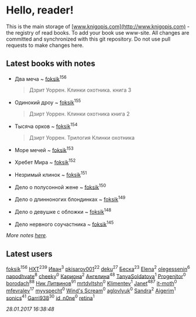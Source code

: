 # Hello, reader!
This is the main storage of [www.knigopis.com](http://www.knigopis.com) - the registry of read books.
To add your book use www-site. All changes are committed and synchronized with this git repository.
Do not use pull requests to make changes here.


## Latest books with notes
* Два меча ~ [foksik](users/173/1734575-vkontakte)<sup>156</sup>
    > Дзрит Уоррен. Клинки охотника. книга 3

* Одинокий дроу ~ [foksik](users/173/1734575-vkontakte)<sup>155</sup>
    > Дзирт Уоррен. Клинки охотника книга 2

* Тысяча орков ~ [foksik](users/173/1734575-vkontakte)<sup>154</sup>
    > Дзирт Уоррен. Трилогия Клинки охотника

* Море мечей ~ [foksik](users/173/1734575-vkontakte)<sup>153</sup>

* Хребет Мира ~ [foksik](users/173/1734575-vkontakte)<sup>152</sup>

* Незримый клинок ~ [foksik](users/173/1734575-vkontakte)<sup>151</sup>

* Дело о полусонной жене ~ [foksik](users/173/1734575-vkontakte)<sup>150</sup>

* Дело о длинноногих блондинках ~ [foksik](users/173/1734575-vkontakte)<sup>149</sup>

* Дело о девушке с обложки ~ [foksik](users/173/1734575-vkontakte)<sup>148</sup>

* Дело нервного соучастника ~ [foksik](users/173/1734575-vkontakte)<sup>145</sup>


_More notes [here](latest_books_with_notes.md)._


## Latest users
[foksik](users/173/1734575-vkontakte)<sup>156</sup> 
[HXT](users/100/100002563462782-facebook)<sup>239</sup> 
[Иван](users/111/111223381196748176136-google)<sup>3</sup> 
[pkisarov001](users/311/311057796-yandex)<sup>22</sup> 
[deku](users/384/384194935-vkontakte)<sup>27</sup> 
[Беска](users/157/1577468-vkontakte)<sup>23</sup> 
[Elena](users/459/459594264-yandex)<sup>2</sup> 
[olegessenin](users/390/3901448-vkontakte)<sup>6</sup> 
[napodhvate](users/585/585811540906733201-mailru)<sup>8</sup> 
[cheeky](users/100/100000019595884-facebook)<sup>0</sup> 
[Кариона](users/401/401225211-vkontakte)<sup>2</sup> 
[Ангелина](users/837/83788782-vkontakte)<sup>48</sup> 
[TanyaSoldatova](users/140/140832989-vkontakte)<sup>1</sup> 
[Progenitor](users/310/310433527-vkontakte)<sup>0</sup> 
[borodach](users/157/15706320-vkontakte)<sup>88</sup> 
[Ник Литвинов](users/241/241974816-vkontakte)<sup>91</sup> 
[mrtdvltshn](users/291/29152388-vkontakte)<sup>0</sup> 
[Klimentev](users/104/104202610850481913650-google)<sup>1</sup> 
[Janet](users/205/20565064-vkontakte)<sup>487</sup> 
[it-moth](users/100/100001185091151-facebook)<sup>0</sup> 
[mfevralev](users/140/140966150-vkontakte)<sup>17</sup> 
[myyspecht](users/321/3211454-vkontakte)<sup>0</sup> 
[Wind's Scream](users/290/29027836-vkontakte)<sup>0</sup> 
[aglovlyuk](users/815/8156510-vkontakte)<sup>0</sup> 
[Sandra](users/242/242184576223760-facebook)<sup>2</sup> 
[Aigerim](users/157/157708568-vkontakte)<sup>1</sup> 
[sonics](users/588/5880221-vkontakte)<sup>41</sup> 
[Garri938](users/114/114389869162010721507-google)<sup>30</sup> 
[id_n0ne](users/182/18203635-vkontakte)<sup>0</sup> 
[retina](users/390/3900602-vkontakte)<sup>1</sup> 


_28.01.2017 16:38:48_
